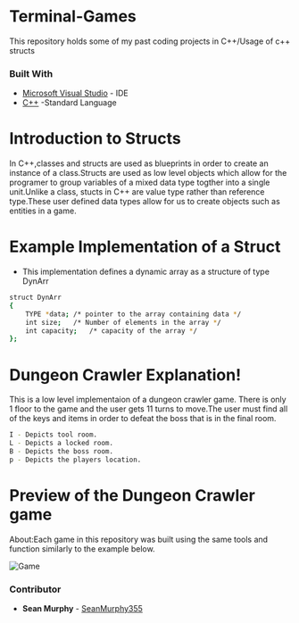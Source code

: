 # Terminal-Games
This repository holds some of my past coding projects in C++/Usage of c++ structs


### Built With
* [Microsoft Visual Studio](https://visualstudio.microsoft.com/pl/) - IDE
* [C++](https://en.wikipedia.org/wiki/C%2B%2B) -Standard Language 

# Introduction to Structs
In C++,classes and structs are used as blueprints in order to create an instance of a class.Structs are used as low level objects which allow for the programer to group variables of a mixed data type togther into a single unit.Unlike a class, stucts in C++ are value type rather than reference type.These user defined data types allow for us to create objects such as entities in a game.

# Example Implementation of a Struct
- This implementation defines a dynamic array as a structure of type DynArr
```sh
struct DynArr
{
	TYPE *data;	/* pointer to the array containing data */
	int size;	/* Number of elements in the array */
	int capacity;	/* capacity of the array */
};
```

# Dungeon Crawler Explanation!
This is a low level implementaion of a dungeon crawler game. There is only 1 floor to the game and the user gets 11 turns to move.The user must find all of the keys and items in order to defeat the boss that is in the final room. 
```sh
I - Depicts tool room.
L - Depicts a locked room.
B - Depicts the boss room.
p - Depicts the players location.
```
# Preview of the Dungeon Crawler game 
About:Each game in this repository was built using the same tools and function similarly to the example below. 

![Game](https://user-images.githubusercontent.com/51139158/74704553-a234d500-51c5-11ea-8da5-0e01b5d93408.gif)

### Contributor

* **Sean Murphy** - [SeanMurphy355](https://github.com/Seanmurphy355)

##
